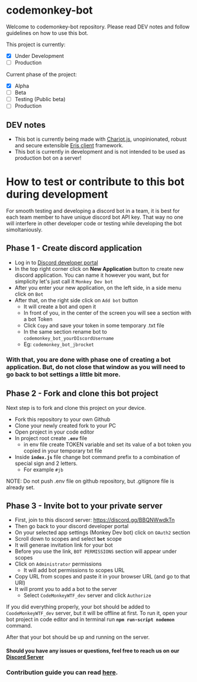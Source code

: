 # codemonkey-bot

Welcome to codemonkey-bot repository.
Please read DEV notes and follow guidelines on how to use this bot.

This project is currently:

- [x] Under Development
- [ ] Production

Current phase of the project:

- [x] Alpha
- [ ] Beta
- [ ] Testing (Public beta)
- [ ] Production

## DEV notes

- This bot is currently being made with [Chariot.js](https://chariot.js.org/), unopinionated, robust and secure extensible [Eris client](https://abal.moe/Eris/) framework.
- This bot is currently in development and is not intended to be used as production bot on a server!

# How to test or contribute to this bot during development

For smooth testing and developing a discord bot in a team, it is best for each team member to have unique discord bot API key. That way no one will interfere in other developer code or testing while developing the bot simoltaniously.

## Phase 1 - Create discord application

- Log in to [Discord developer portal](https://discord.com/developers/applications)
- In the top right corner click on **New Application** button to create new discord application. You can name it however you want, but for simplicity let's just call it `Monkey Dev bot`
- After you enter your new application, on the left side, in a side menu click on `Bot`
- After that, on the right side click on `Add bot` button
  - It will create a bot and open it
  - In front of you, in the center of the screen you will see a section with a bot Token
  - Click `Copy` and save your token in some temporary .txt file
  - In the same section rename bot to `codemonkey_bot_yourDIscordUsername`
  - Eg: `codemonkey_bot_jbrocket`

### With that, you are done with phase one of creating a bot application. But, do not close that window as you will need to go back to bot settings a little bit more.

## Phase 2 - Fork and clone this bot project

Next step is to fork and clone this project on your device.

- Fork this repository to your own Github
- Clone your newly created fork to your PC
- Open project in your code editor
- In project root create **`.env`** file
  - in env file create TOKEN variable and set its value of a bot token you copied in your temporary txt file
- Inside **`index.js`** file change bot command prefix to a combination of special sign and 2 letters.
  - For example `#jb`

NOTE: Do not push .env file on github repository, but .gitignore file is already set.

## Phase 3 - Invite bot to your private server

- First, join to this discord server: https://discord.gg/BBQNWwdkTn
- Then go back to your discord developer portal
- On your selected app settings (Monkey Dev bot) click on `OAuth2` section
- Scroll down to scopes and select **`bot`** scope
- It will generae invitation link for your bot
- Before you use the link, `BOT PERMISSIONS` section will appear under scopes
- Click on `Administrator` permissions
  - It will add bot permissions to scopes URL
- Copy URL from scopes and paste it in your browser URL (and go to that URl)
- It will promt you to add a bot to the server
  - Select `CodeMonkeyWTF_dev` server and click `Authorize`

If you did everything properly, your bot should be added to `CoodeMonkeyWTF_dev` server, but it will be offline at first. To run it, open your bot project in code editor and in terminal run **`npm run-script nodemon`** command.

After that your bot should be up and running on the server.

#### Should you have any issues or questions, feel free to reach us on our [Discord Server](https://discord.gg/S4UPTe4)

### Contribution guide you can read [here](https://github.com/codemonkeywtf/codemonkey-bot/blob/main/CONTRIBUTE.md).
